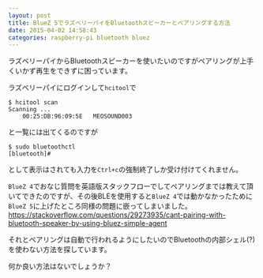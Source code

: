 ```yaml
---
layout: post
title: BlueZ 5でラズベリーパイをBluetoothスピーカーとペアリングする方法
date: 2015-04-02 14:58:43
categories: raspberry-pi bluetooth bluez
---
```

<p>ラズベリーパイからBluetoothスピーカーを使いたいのですがペアリングが上手くいかず再生をできずに困っています。</p>

<p>ラズベリーパイにログインして<code>hcitool</code>で</p>

```
$ hcitool scan
Scanning ...
    00:25:DB:96:09:5E   MEOSOUND003
```

<p>と一覧には出てくるのですが</p>

```
$ sudo bluetoothctl
[bluetooth]#
```

<p>として表示はされても入力を<code>Ctrl+c</code>の強制終了しか受け付けてくれません。</p>

<p><code>BlueZ 4</code>でおなじ質問を英語版スタックフローでしてペアリングまでは教えて頂いてできたのですが、その後BLEを使用すると<code>BlueZ 4</code>では動かなかったために<code>BlueZ 5</code>に上げたところ同様の問題に嵌ってしまいました。<br>
<a href="https://stackoverflow.com/questions/29273935/cant-pairing-with-bluetooth-speaker-by-using-bluez-simple-agent">https://stackoverflow.com/questions/29273935/cant-pairing-with-bluetooth-speaker-by-using-bluez-simple-agent</a></p>

<p>それとペアリングは自動で行われるようにしたいのでBluetoothの内部シェル(?)を使わない方法を探しています。</p>

<p>何か良い方法はないでしょうか？</p>
